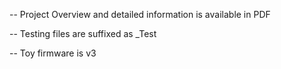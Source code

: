 -- Project Overview and detailed information is available in PDF

-- Testing files are suffixed as _Test

-- Toy firmware is v3
